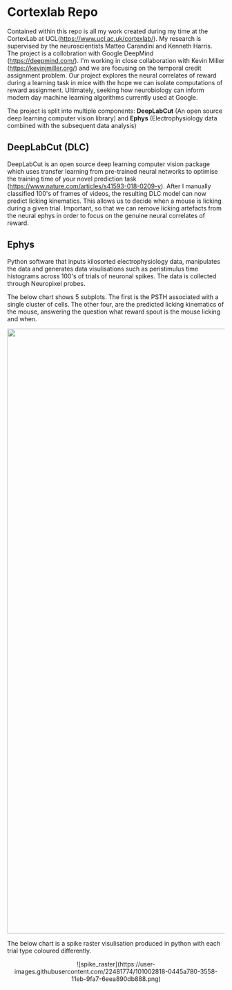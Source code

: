 # Cortexlab Repo

Contained within this repo is all my work created during my time at the CortexLab at UCL(https://www.ucl.ac.uk/cortexlab/). My research is supervised by the neuroscientists Matteo Carandini and Kenneth Harris. The project is a collobration with Google DeepMind (https://deepmind.com/). I'm working in close collaboration with Kevin Miller (https://kevinjmiller.org/) and we are focusing on the temporal credit assignment problem. Our project explores the neural correlates of reward during a learning task in mice with the hope we can isolate computations of reward assignment. Ultimately, seeking how neurobiology can inform modern day machine learning algorithms currently used at Google.

The project is split into multiple components: __DeepLabCut__ (An open source deep learning computer vision library) and __Ephys__ (Electrophysiology data combined with the subsequent data analysis)

## DeepLabCut (DLC)
DeepLabCut is an open source deep learning computer vision package which uses transfer learning from pre-trained neural networks to optimise the training time of your novel prediction task (https://www.nature.com/articles/s41593-018-0209-y). After I manually classified 100's of frames of videos, the resulting DLC model can now predict licking kinematics. This allows us to decide when a mouse is licking during a given trial. Important, so that we can remove licking artefacts from the neural ephys in order to focus on the genuine neural correlates of reward.

## Ephys
Python software that inputs kilosorted electrophysiology data, manipulates the data and generates data visulisations such as peristimulus time histograms across 100's of trials of neuronal spikes. The data is collected through Neuropixel probes.

The below chart shows 5 subplots. The first is the PSTH associated with a single cluster of cells. The other four, are the predicted licking kinematics of the mouse, answering the question what reward spout is the mouse licking and when.

<p align="center">
  <img width="1398" alt="Screenshot 2020-12-03 at 11 02 18" src="https://user-images.githubusercontent.com/22481774/101001445-0d824480-3557-11eb-8337-b8f30988bb99.png">
</p>

The below chart is a spike raster visulisation produced in python with each trial type coloured differently.

<p align="center">
![spike_raster](https://user-images.githubusercontent.com/22481774/101002818-0445a780-3558-11eb-9fa7-6eea890db888.png)
</p>
